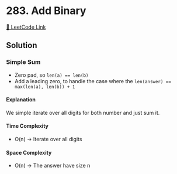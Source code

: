 # 283. Add Binary

[🔗 LeetCode Link](https://leetcode.com/problems/add-binary/description/)

## Solution

### Simple Sum

- Zero pad, so `len(a) == len(b)`
- Add a leading zero, to handle the case where the `len(answer) == max(len(a), len(b)) + 1`

#### Explanation

We simple iterate over all digits for both number and just sum it.

#### Time Complexity

- O(n) -> Iterate over all digits

#### Space Complexity

- O(n) -> The answer have size n
